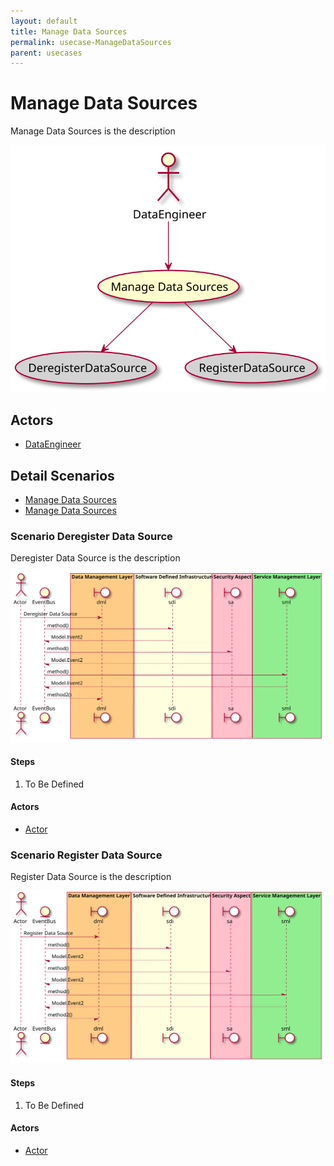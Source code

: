 ```yaml
---
layout: default
title: Manage Data Sources
permalink: usecase-ManageDataSources
parent: usecases
---
```


# Manage Data Sources

Manage Data Sources is the description

![Activities Diagram](./activities.svg)

## Actors

* [DataEngineer](actor-dataengineer)


## Detail Scenarios

* [Manage Data Sources](#scenario-DeregisterDataSource)
* [Manage Data Sources](#scenario-RegisterDataSource)

  
### Scenario Deregister Data Source

Deregister Data Source is the description

![Scenario nameNoSpaces](./DeregisterDataSource.svg)

#### Steps

1. To Be Defined


#### Actors

* [Actor](actor-actor)


### Scenario Register Data Source

Register Data Source is the description

![Scenario nameNoSpaces](./RegisterDataSource.svg)

#### Steps

1. To Be Defined


#### Actors

* [Actor](actor-actor)



